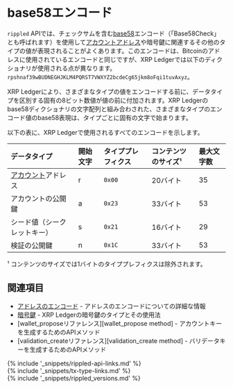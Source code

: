 # base58エンコード

`rippled` APIでは、チェックサムを含む[base58](https://en.wikipedia.org/wiki/Base58)エンコード（「Base58Check」とも呼ばれます）を使用して[アカウントアドレス](accounts.html#アドレス)や暗号鍵に関連するその他のタイプの値が表現されることがよくあります。このエンコードは、Bitcoinのアドレスに使用されているエンコードと同じですが、XRP Ledgerでは以下のディクショナリが使用される点が異なります。`rpshnaf39wBUDNEGHJKLM4PQRST7VWXYZ2bcdeCg65jkm8oFqi1tuvAxyz`。

XRP Ledgerにより、さまざまなタイプの値をエンコードする前に、データタイプを区別する固有の8ビット数値が値の前に付加されます。XRP Ledgerのbase58ディクショナリの文字配列と組み合わされた、さまざまなタイプのエンコード値のbase58表現は、タイプごとに固有の文字で始まります。

以下の表に、XRP Ledgerで使用されるすべてのエンコードを示します。

| データタイプ                    | 開始文字 | タイププレフィクス | コンテンツのサイズ¹ | 最大文字数 |
|:-----------------------------|:------------|:---------------|:--------------|:--|
| [アカウント][]アドレス          | r           | `0x00`         | 20バイト      | 35 |
| アカウントの公開鍵           | a           | `0x23`         | 33バイト      | 53 |
| シード値（シークレットキー） | s           | `0x21`         | 16バイト      | 29 |
| 検証の公開鍵        | n           | `0x1C`         | 33バイト      | 53 |

¹ コンテンツのサイズでは1バイトのタイププレフィクスは除外されます。

[アカウント]: accounts.html

## 関連項目

- [アドレスのエンコード](accounts.html#アドレスのエンコード) - アドレスのエンコードについての詳細な情報
- [暗号鍵](cryptographic-keys.html) - XRP Ledgerの暗号鍵のタイプとその使用法
- [wallet_proposeリファレンス][wallet_propose method] - アカウントキーを生成するためのAPIメソッド
- [validation_createリファレンス][validation_create method] - バリデータキーを生成するためのAPIメソッド


<!--{# common link defs #}-->
{% include '_snippets/rippled-api-links.md' %}			
{% include '_snippets/tx-type-links.md' %}			
{% include '_snippets/rippled_versions.md' %}
